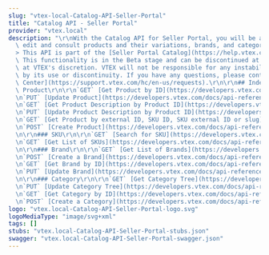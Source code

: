 ```yaml
---
slug: "vtex-local-Catalog-API-Seller-Portal"
title: "Catalog API - Seller Portal"
provider: "vtex.local"
description: "\r\nWith the Catalog API for Seller Portal, you will be able to create,\
  \ edit and consult products and their variations, brands, and categories.\r\n\r\n\
  > This API is part of the [Seller Portal Catalog](https://help.vtex.com/en/tutorial/how-the-seller-portal-catalog-works--7pMB6YOt6YQDQQbzFB4Pxp).\
  \ This functionality is in the Beta stage and can be discontinued at any moment\
  \ at VTEX's discretion. VTEX will not be responsible for any instabilities caused\
  \ by its use or discontinuity. If you have any questions, please contact [our Support\
  \ Center](https://support.vtex.com/hc/en-us/requests).\r\n\r\n## Index\r\n\r\n###\
  \ Product\r\n\r\n`GET` [Get Product by ID](https://developers.vtex.com/docs/api-reference/catalog-api-seller-portal#get-/api/catalog-seller-portal/products/-productId-)\r\
  \n`PUT` [Update Product](https://developers.vtex.com/docs/api-reference/catalog-api-seller-portal#put-/api/catalog-seller-portal/products/-productId-)\r\
  \n`GET` [Get Product Description by Product ID](https://developers.vtex.com/docs/api-reference/catalog-api-seller-portal#get-/api/catalog-seller-portal/products/-productId-/description)\r\
  \n`PUT` [Update Product Description by Product ID](https://developers.vtex.com/docs/api-reference/catalog-api-seller-portal#put-/api/catalog-seller-portal/products/-productId-/description)\r\
  \n`GET` [Get Product by external ID, SKU ID, SKU external ID or slug](https://developers.vtex.com/docs/api-reference/catalog-api-seller-portal#get-/api/catalog-seller-portal/products/-param-)\r\
  \n`POST` [Create Product](https://developers.vtex.com/docs/api-reference/catalog-api-seller-portal#post-/api/catalog-seller-portal/products)\r\
  \n\r\n### SKU\r\n\r\n`GET` [Search for SKU](https://developers.vtex.com/docs/api-reference/catalog-api-seller-portal#get-/api/catalog-seller-portal/skus/_search)\r\
  \n`GET` [Get List of SKUs](https://developers.vtex.com/docs/api-reference/catalog-api-seller-portal#get-/api/catalog-seller-portal/skus/ids)\r\
  \n\r\n### Brand\r\n\r\n`GET` [Get List of Brands](https://developers.vtex.com/docs/api-reference/catalog-api-seller-portal#get-/api/catalog-seller-portal/brands)\r\
  \n`POST` [Create a Brand](https://developers.vtex.com/docs/api-reference/catalog-api-seller-portal#post-/api/catalog-seller-portal/brands)\r\
  \n`GET` [Get Brand by ID](https://developers.vtex.com/docs/api-reference/catalog-api-seller-portal#get-/api/catalog-seller-portal/brands/-brandId-)\r\
  \n`PUT` [Update Brand](https://developers.vtex.com/docs/api-reference/catalog-api-seller-portal#put-/api/catalog-seller-portal/brands/-brandId-)\r\
  \n\r\n### Category\r\n\r\n`GET` [Get Category Tree](https://developers.vtex.com/docs/api-reference/catalog-api-seller-portal#get-/api/catalog-seller-portal/category-tree)\r\
  \n`PUT` [Update Category Tree](https://developers.vtex.com/docs/api-reference/catalog-api-seller-portal#put-/api/catalog-seller-portal/category-tree)\r\
  \n`GET` [Get Category by ID](https://developers.vtex.com/docs/api-reference/catalog-api-seller-portal#get-/api/catalog-seller-portal/category-tree/categories/-categoryId-)\r\
  \n`POST` [Create a Category](https://developers.vtex.com/docs/api-reference/catalog-api-seller-portal#post-/api/catalog-seller-portal/category-tree/categories)"
logo: "vtex.local-Catalog-API-Seller-Portal-logo.svg"
logoMediaType: "image/svg+xml"
tags: []
stubs: "vtex.local-Catalog-API-Seller-Portal-stubs.json"
swagger: "vtex.local-Catalog-API-Seller-Portal-swagger.json"
---
```

